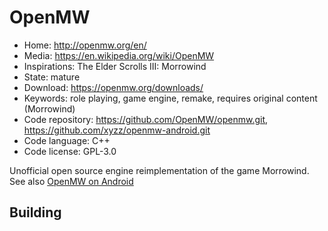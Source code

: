 # OpenMW

- Home: http://openmw.org/en/
- Media: https://en.wikipedia.org/wiki/OpenMW
- Inspirations: The Elder Scrolls III: Morrowind
- State: mature
- Download: https://openmw.org/downloads/
- Keywords: role playing, game engine, remake, requires original content (Morrowind)
- Code repository: https://github.com/OpenMW/openmw.git, https://github.com/xyzz/openmw-android.git
- Code language: C++
- Code license: GPL-3.0

Unofficial open source engine reimplementation of the game Morrowind.
See also [OpenMW on Android](openmw_for_android.md)

## Building
